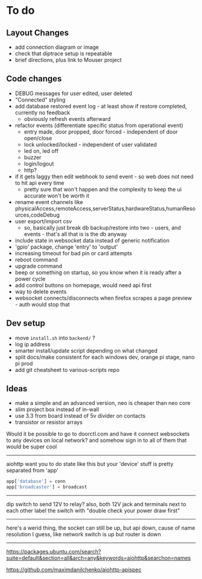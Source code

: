 # To do

## Layout Changes

  * add connection diagram or image
  * check that diptrace setup is repeatable
  * brief directions, plus link to Mouser project

## Code changes

  * DEBUG messages for user edited, user deleted
  * "Connected" styling
  * add database restored event log - at least show if restore completed, currently no feedback
    * obviously refresh events afterward
  * refactor events (differentiate specific status from operational event)
    * entry made, door propped, door forced - independent of door open/close
    * lock unlocked/locked - independent of user validated
    * led on, led off
    * buzzer
    * login/logout
    * http?
  * if it gets laggy then edit webhook to send event - so web does not need to hit api every time
    * pretty sure that won't happen and the complexity to keep the ui accurate won't be worth it
  * rename event channels like physicalAccess,remoteAccess,serverStatus,hardwareStatus,humanResources,codeDebug
  * user export/import csv
    * so, basically just break db backup/restore into two - users, and events - that's all that is is the db anyway
  * include state in websocket data instead of generic notification
  * 'gpio' package, change 'entry' to 'output'
  * increasing timeout for bad pin or card attempts
  * reboot command
  * upgrade command
  * beep or something on startup, so you know when it is ready after a power cycle
  * add control buttons on homepage, would need api first
  * way to delete events
  * websocket connects/disconnects when firefox scrapes a page preview - auth would stop that

## Dev setup

  * move `install.sh` into `backend/` ?
  * log ip address
  * smarter install/update script depending on what changed
  * split docs/make consistent for each windows dev, orange pi stage, nano pi prod
  * add git cheatsheet to various-scripts repo

## Ideas

  * make a simple and an advanced version, neo is cheaper than neo core
  * slim project box instead of in-wall
  * use 3.3 from board instead of 5v divider on contacts
  * transistor or resistor arrays

Would it be possible to go to doorctl.com
and have it connect websockets to any devices on local network?
and somehow sign in to all of them
that would be super cool

---

aiohttp want you to do state like this
but your 'device' stuff is pretty separated from 'app'

```py
app['database'] = conn
app['broadcaster'] = broadcast
```
---

dip switch to send 12V to relay?
also, both 12V jack and terminals next to each other
label the switch with "double check your power draw first"

---

here's a werid thing, the socket can still be up, but api down,
cause of name resolution I guess, like network switch is up but router is down

--- 

https://packages.ubuntu.com/search?suite=default&section=all&arch=any&keywords=aiohttp&searchon=names

https://github.com/maximdanilchenko/aiohttp-apispec

